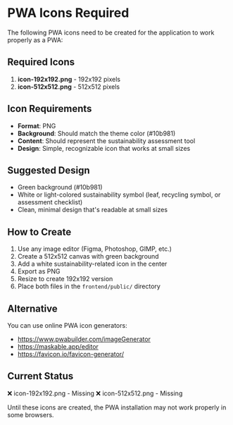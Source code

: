 # PWA Icons Required

The following PWA icons need to be created for the application to work properly as a PWA:

## Required Icons

1. **icon-192x192.png** - 192x192 pixels
2. **icon-512x512.png** - 512x512 pixels

## Icon Requirements

- **Format**: PNG
- **Background**: Should match the theme color (#10b981)
- **Content**: Should represent the sustainability assessment tool
- **Design**: Simple, recognizable icon that works at small sizes

## Suggested Design

- Green background (#10b981)
- White or light-colored sustainability symbol (leaf, recycling symbol, or assessment checklist)
- Clean, minimal design that's readable at small sizes

## How to Create

1. Use any image editor (Figma, Photoshop, GIMP, etc.)
2. Create a 512x512 canvas with green background
3. Add a white sustainability-related icon in the center
4. Export as PNG
5. Resize to create 192x192 version
6. Place both files in the `frontend/public/` directory

## Alternative

You can use online PWA icon generators:

- https://www.pwabuilder.com/imageGenerator
- https://maskable.app/editor
- https://favicon.io/favicon-generator/

## Current Status

❌ icon-192x192.png - Missing
❌ icon-512x512.png - Missing

Until these icons are created, the PWA installation may not work properly in some browsers.
